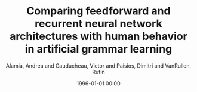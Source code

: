 ---
layout: post
title: Comparing feedforward and recurrent neural network architectures with human behavior in artificial grammar learning

date: 1996-01-01 00:00
author: Alamia, Andrea and Gauducheau, Victor and Paisios, Dimitri and VanRullen, Rufin
journal: Scientific Reports

link: https://doi.org/10.1038/s41598-020-79127-y

year: 2020
---
